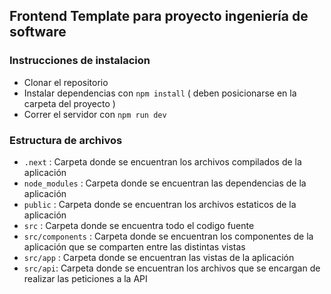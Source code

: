 ## Frontend Template para proyecto ingeniería de software

### Instrucciones de instalacion

- Clonar el repositorio
- Instalar dependencias con `npm install` ( deben posicionarse en la carpeta del proyecto )
- Correr el servidor con `npm run dev`

### Estructura de archivos

- `.next` : Carpeta donde se encuentran los archivos compilados de la aplicación
- `node_modules` : Carpeta donde se encuentran las dependencias de la aplicación
- `public` : Carpeta donde se encuentran los archivos estaticos de la aplicación
- `src` : Carpeta donde se encuentra todo el codigo fuente
- `src/components` : Carpeta donde se encuentran los componentes de la aplicación que se comparten entre las distintas vistas
- `src/app` : Carpeta donde se encuentran las vistas de la aplicación
- `src/api`: Carpeta donde se encuentran los archivos que se encargan de realizar las peticiones a la API
